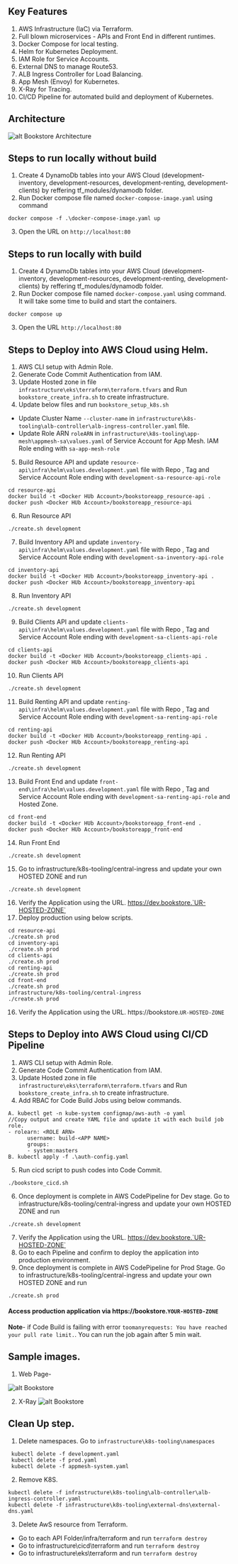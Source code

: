 ## Key Features
1. AWS Infrastructure (IaC) via Terraform.
2. Full blown microservices - APIs and Front End in different runtimes.
3. Docker Compose for local testing.
4. Helm for Kubernetes Deployment.
5. IAM Role for Service Accounts.
6. External DNS to manage Route53.
7. ALB Ingress Controller for Load Balancing.
8. App Mesh (Envoy) for Kubernetes.
9. X-Ray for Tracing.
10. CI/CD Pipeline for automated build and deployment of Kubernetes.

## Architecture

![alt Bookstore Architecture](Bookstore-EKS-Arch.jpg)

## Steps to run locally without build
1. Create 4 DynamoDb tables into your AWS Cloud (development-inventory, development-resources, development-renting, development-clients)  by reffering tf_modules/dynamodb folder.
2. Run Docker compose file named `docker-compose-image.yaml` using command 
```
docker compose -f .\docker-compose-image.yaml up

```
3. Open the URL on `http://localhost:80`

## Steps to run locally with build
1. Create 4 DynamoDb tables into your AWS Cloud (development-inventory, development-resources, development-renting, development-clients)  by reffering tf_modules/dynamodb folder.
2. Run Docker compose file named `docker-compose.yaml` using command. It will take some time to build and start the containers.
```
docker compose up

```
3. Open the URL `http://localhost:80`

## Steps to Deploy into AWS Cloud using Helm.
1. AWS CLI setup with Admin Role.
2. Generate Code Commit Authentication from IAM.
3. Update Hosted zone in file `infrastructure\eks\terraform\terraform.tfvars` and Run `bookstore_create_infra.sh` to create infrastructure.
4. Update below files and run `bookstore_setup_k8s.sh`
- Update Cluster Name `--cluster-name` in  `infrastructure\k8s-tooling\alb-controller\alb-ingress-controller.yaml` file.
- Update Role ARN `roleARN` in `infrastructure\k8s-tooling\app-mesh\appmesh-sa\values.yaml` of Service Account for App Mesh. IAM Role ending with `sa-app-mesh-role`
5. Build Resource API and update `resource-api\infra\helm\values.development.yaml` file with Repo , Tag and Service Account Role ending with `development-sa-resource-api-role`
```
cd resource-api
docker build -t <Docker HUb Account>/bookstoreapp_resource-api .
docker push <Docker HUb Account>/bookstoreapp_resource-api
```
6. Run Resource API
```
./create.sh development
```
7. Build Inventory API and update `inventory-api\infra\helm\values.development.yaml` file with Repo , Tag and Service Account Role ending with `development-sa-inventory-api-role`
```
cd inventory-api
docker build -t <Docker HUb Account>/bookstoreapp_inventory-api .
docker push <Docker HUb Account>/bookstoreapp_inventory-api
```
8. Run Inventory API
```
./create.sh development
```
9. Build Clients API and update `clients-api\infra\helm\values.development.yaml` file with Repo , Tag and Service Account Role ending with `development-sa-clients-api-role`
```
cd clients-api
docker build -t <Docker HUb Account>/bookstoreapp_clients-api .
docker push <Docker HUb Account>/bookstoreapp_clients-api
```
10. Run Clients API
```
./create.sh development
```
11. Build Renting API and update `renting-api\infra\helm\values.development.yaml` file with Repo , Tag and Service Account Role ending with `development-sa-renting-api-role`
```
cd renting-api
docker build -t <Docker HUb Account>/bookstoreapp_renting-api .
docker push <Docker HUb Account>/bookstoreapp_renting-api
```
12. Run Renting API
```
./create.sh development
```
13. Build Front End and update `front-end\infra\helm\values.development.yaml` file with Repo , Tag and Service Account Role ending with `development-sa-renting-api-role` and Hosted Zone.
```
cd front-end
docker build -t <Docker HUb Account>/bookstoreapp_front-end .
docker push <Docker HUb Account>/bookstoreapp_front-end
```
14. Run Front End
```
./create.sh development
```
15. Go to infrastructure/k8s-tooling/central-ingress and update your own HOSTED ZONE and run
```
./create.sh development
```
16. Verify the Application using the URL.  https://dev.bookstore.`UR-HOSTED-ZONE`
17. Deploy production using below scripts.
```
cd resource-api
./create.sh prod
cd inventory-api
./create.sh prod
cd clients-api
./create.sh prod
cd renting-api
./create.sh prod
cd front-end
./create.sh prod
infrastructure/k8s-tooling/central-ingress
./create.sh prod
```
16. Verify the Application using the URL.  https://bookstore.`UR-HOSTED-ZONE`

## Steps to Deploy into AWS Cloud using CI/CD Pipeline
1. AWS CLI setup with Admin Role.
2. Generate Code Commit Authentication from IAM.
3. Update Hosted zone in file `infrastructure\eks\terraform\terraform.tfvars` and Run `bookstore_create_infra.sh` to create infrastructure.
4. Add RBAC for Code Build Jobs using below commands.
```
A. kubectl get -n kube-system configmap/aws-auth -o yaml
//Copy output and create YAML file and update it with each build job role.
- rolearn: <ROLE ARN>
      username: build-<APP NAME>
      groups:
      - system:masters
B. kubectl apply -f .\auth-config.yaml
```
5. Run cicd script to push codes into Code Commit.
```
./bookstore_cicd.sh 

```
6. Once deployment is complete in AWS CodePipeline for Dev stage. Go to infrastructure/k8s-tooling/central-ingress and update your own HOSTED ZONE and run
```
./create.sh development
```
7. Verify the Application using the URL.  https://dev.bookstore.`UR-HOSTED-ZONE`
8. Go to each Pipeline and confirm to deploy the application into production environment.
9. Once deployment is complete in AWS CodePipeline for Prod Stage. Go to infrastructure/k8s-tooling/central-ingress and update your own HOSTED ZONE and run
```
./create.sh prod
```
#### Access production application via https://bookstore.`YOUR-HOSTED-ZONE`

**Note**- if Code Build is failing with error `toomanyrequests: You have reached your pull rate limit.`. You can run the job again after 5 min wait.

## Sample images.
1. Web Page-

![alt Bookstore ](bookstore.PNG)

2. X-Ray
![alt Bookstore ](xray.PNG)

## Clean Up step.
1. Delete namespaces. Go to `infrastructure\k8s-tooling\namespaces`
```
 kubectl delete -f development.yaml
 kubectl delete -f prod.yaml
 kubectl delete -f appmesh-system.yaml
```
2. Remove K8S. 
```
kubectl delete -f infrastructure\k8s-tooling\alb-controller\alb-ingress-controller.yaml
kubectl delete -f infrastructure\k8s-tooling\external-dns\external-dns.yaml
```
3. Delete AwS resource from Terraform.
- Go to each API Folder/infra/terraform and run `terraform destroy`
- Go to  infrastructure\cicd\terraform and run `terraform destroy`
- Go to infrastructure\eks\terraform and run `terraform destroy`